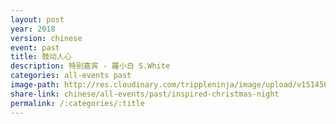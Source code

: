 ```yaml
---
layout: post
year: 2018
version: chinese
event: past
title: 鼓动人心
description: 特别嘉宾 - 羅小白 S.White
categories: all-events past
image-path: http://res.cloudinary.com/trippleninja/image/upload/v1514560579/Inspired%20Christmas%20Night/Inpsired17.jpg
share-link: chinese/all-events/past/inspired-christmas-night
permalink: /:categories/:title
---
```

